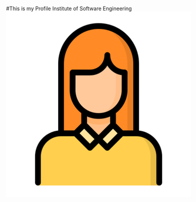 #This is my Profile
Institute of Software Engineering
![GitHub Logo](assests/images/female-student.png)